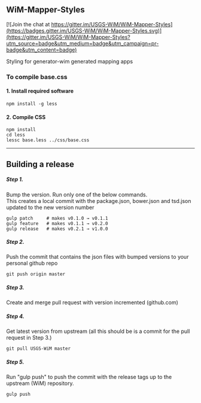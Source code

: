 ## WiM-Mapper-Styles

[![Join the chat at https://gitter.im/USGS-WiM/WiM-Mapper-Styles](https://badges.gitter.im/USGS-WiM/WiM-Mapper-Styles.svg)](https://gitter.im/USGS-WiM/WiM-Mapper-Styles?utm_source=badge&utm_medium=badge&utm_campaign=pr-badge&utm_content=badge)

Styling for generator-wim generated mapping apps

### To compile base.css

#### 1.  Install required software
```
npm install -g less
```

#### 2.  Compile CSS
```
npm install
cd less
lessc base.less ../css/base.css
```

------

## Building a release


##### Step 1.
Bump the version.  Run only one of the below commands.  
This creates a local commit with the package.json, bower.json and tsd.json updated to the new version number

```
gulp patch     # makes v0.1.0 → v0.1.1
gulp feature   # makes v0.1.1 → v0.2.0
gulp release   # makes v0.2.1 → v1.0.0
```

##### Step 2.   
 Push the commit that contains the json files with bumped versions to your personal github repo 
 
```
git push origin master
```

##### Step 3.   
 Create and merge pull request with version incremented (github.com)

##### Step 4.  
Get latest version from upstream (all this should be is a commit for the pull request in Step 3.) 

```
git pull USGS-WiM master
```

##### Step 5.   
Run "gulp push" to push the commit with the release tags up to the upstream (WiM) repository.

```
gulp push
```